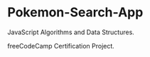 # Pokemon-Search-App

JavaScript Algorithms and Data Structures. 


freeCodeCamp Certification Project. 
